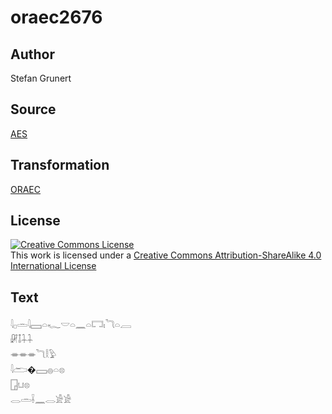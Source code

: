 # oraec2676

## Author

Stefan Grunert

## Source

[AES](https://github.com/simondschweitzer/aes)

## Transformation

[ORAEC](https://oraec.github.io/)

## License

<a rel="license" href="http://creativecommons.org/licenses/by-sa/4.0/"><img alt="Creative Commons License" style="border-width:0" src="https://i.creativecommons.org/l/by-sa/4.0/88x31.png" /></a><br />This work is licensed under a <a rel="license" href="http://creativecommons.org/licenses/by-sa/4.0/">Creative Commons Attribution-ShareAlike 4.0 International License</a>

## Text

𓇋𓊪𓏛𓇋𓈙𓏏𓆑𓎟𓏏𓈖𓏏𓉐𓏤𓆓𓏏𓐙<br>
𓏞𓄤𓇑𓇑<br>
𓎂𓎂𓎂𓆓𓎛𓅱<br>
𓇋𓂧�𓈙𓐍𓏏𓊖<br>
𓉗𓂓𓊖<br>
𓂋𓏛𓌢𓈖𓂋𓀀𓀀<br>
